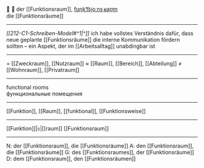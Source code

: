 🏢 🔵 der [[Funktionsraum]], [fʊŋkˈt͡si̯oːnsˌʁaʊ̯m](https://youglish.com/pronounce/Funktionsraum/german)  
die [[Funktionsräume]]

---
*[[212-C1-Schreiben-Model#^1|^]]* ich habe vollstes Verständnis dafür, dass neue geplante [[Funktionsräume]] die interne Kommunikation fördern sollten – ein Aspekt, der im [[Arbeitsalltag]] unabdingbar ist

---
= [[Zweckraum]], [[Nutzraum]]
≈ [[Raum]], [[Bereich]], [[Abteilung]]
≠ [[Wohnraum]], [[Privatraum]]

---
functional rooms  
функциональные помещения

---
[[Funktion]], [[Raum]], [[funktional]], [[Funktionsweise]]

---
[[Funktion]]|`s`|[[raum]]
[[Funktionsraum]]


---
N: der [[Funktionsraum]], die [[Funktionsräume]]
A: den [[Funktionsraum]], die [[Funktionsräume]]
G: des [[Funktionsraumes]], der [[Funktionsräume]]
D: dem [[Funktionsraum]], den [[Funktionsräumen]]

